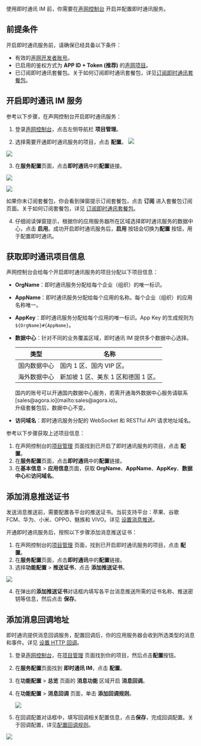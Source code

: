 使用即时通讯 IM 前，你需要在[声网控制台](https://console.agora.io/) 开启并配置即时通讯服务。

## 前提条件

开启即时通讯服务前，请确保已经具备以下条件：

- 有效的[声网开发者账号](./AgoraPlatform/get_appid_token?platform=AllPlatforms#创建声网账号)。
- 已启用的鉴权方式为 **APP ID + Token (推荐)** 的[声网项目](./AgoraPlatform/get_appid_token?platform=AllPlatforms#创建声网项目)。
- 已订阅即时通讯套餐包。关于如何订阅即时通讯套餐包，详见[订阅即时通讯套餐包](./agora_chat_pricing?platform=All%20Platforms#订阅套餐包)。

## 开启即时通讯 IM 服务

参考以下步骤，在声网控制台开启即时通讯服务：

1. 登录[声网控制台](https://console.agora.io/)，点击左侧导航栏 **项目管理**。

2. 选择需要开通即时通讯服务的项目，点击 **配置**。
![](https://web-cdn.agora.io/docs-files/1670827574193)

![](./images/quickstart/config_project.png)

3. 在**服务配置**页面，点击**即时通讯**中的**配置**链接。

![](https://web-cdn.agora.io/docs-files/1670827609516)

![](./images/quickstart/config_chat.png)

   如果你未订阅套餐包，你会看到弹窗提示订阅套餐包，点击 **订阅** 进入套餐包订阅页面。关于如何订阅套餐包，详见 [订阅即时通讯套餐包](./agora_chat_pricing?platform=All%20Platforms#订阅套餐包)。

4. 仔细阅读弹窗提示，根据你的应用服务器所在区域选择即时通讯服务的数据中心，点击 **启用**。成功开启即时通讯服务后，**启用** 按钮会切换为**配置** 按钮，用于配置即时通讯。

## 获取即时通讯项目信息

声网控制台会给每个开启即时通讯服务的项目分配以下项目信息：

- **OrgName**：即时通讯服务分配给每个企业（组织）的唯一标识。

- **AppName**：即时通讯服务分配给每个应用的名称。每个企业（组织）的应用名称唯一。

- **AppKey**：即时通讯服务分配给每个应用的唯一标识。App Key 的生成规则为 `${OrgName}#{AppName}`。

- **数据中心**：针对不同的业务覆盖区域，即时通讯 IM 提供多个数据中心选择。

  | 类型         | 名称                                        |
  | ------------ | ------------------------------------------- |
  | 国内数据中心 | 国内 1 区、国内 VIP 区。 |
  | 海外数据中心 | 新加坡 1 区、美东 1 区和德国 1 区。           |

  <div class="alert note"> 国内的账号可以开通国内数据中心服务，若需开通海外数据中心服务请联系 [sales@agora.io](mailto:sales@agora.io)。<br/>升级套餐包后，数据中心不变。 </div>

- **访问域名**：即时通讯服务分配的 WebSocket 和 RESTful API 请求地址域名。

参考以下步骤获取上述项目信息：

1. 在声网控制台的[项目管理](https://console.agora.io/projects) 页面找到已开启了即时通讯服务的项目，点击 **配置**。
2. 在**服务配置**页面，点击**即时通讯**中的**配置**链接。
3. 在**基本信息** > **应用信息**页面，获取 **OrgName**、**AppName**、**AppKey**、**数据中心**和**访问域名**。

## 添加消息推送证书
 
发送消息推送前，需要配置各平台的推送证书。当前支持平台：苹果、谷歌 FCM、华为、小米、OPPO、魅族和 VIVO。详见 [设置消息推送](./agora_chat_push_android?platform=Android)。 

开通即时通讯服务后，按照以下步骤添加消息推送证书：

1. 在声网控制台的[项目管理](https://console.agora.io/projects) 页面，找到已开启即时通讯服务的项目，点击 **配置**。
2. 在**服务配置**页面，点击**即时通讯**中的**配置**链接。
3. 选择**功能配置** > **推送证书**，点击 **添加推送证书**。

![](./images/enablechat/push_cert_add.png)

4. 在弹出的**添加推送证书**对话框内填写各平台消息推送所需的证书名称、推送密钥等信息，然后点击 **保存**。

## 添加消息回调地址

即时通讯提供消息回调服务，配置回调后，你的应用服务器会收到所选类型的消息和事件。详见 [设置 HTTP 回调](./agora_chat_set_up_webhooks)。

1. 登录[声网控制台](https://console.agora.io/)，在[项目管理](https://console.agora.io/projects) 页面找到你的项目，然后点击**配置**按钮。

2. 在**服务配置**页面找到 **即时通讯 IM**，点击 **配置**。

3. 在**功能配置** > **总览** 页面的 **消息功能** 区域开启 **消息回调**。

4. 在**功能配置** > **消息回调** 页面，单击 **添加回调规则**。

   ![](./images/callback/callback_add_rule.png)

5. 在回调配置对话框中，填写回调相关配置信息，点击**保存**，完成回调配置。关于回调配置，详见[配置回调规则](./agora_chat_set_up_webhooks#配置回调规则)。

![](./images/enablechat/callback_add_predeliveryrule.png)